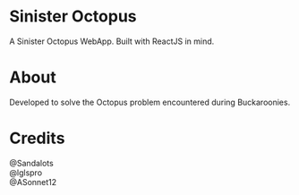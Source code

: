 # Sinister Octopus
A Sinister Octopus WebApp.
Built with ReactJS in mind.
# About 
Developed to solve the Octopus problem encountered during Buckaroonies.
# Credits
@Sandalots
<br>
@lglspro
<br>
@ASonnet12
